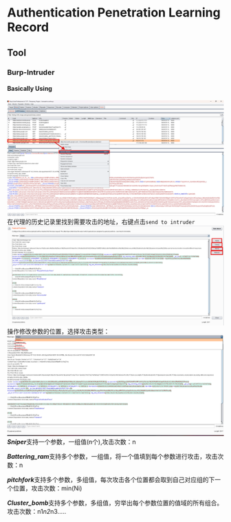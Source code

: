 # Authentication Penetration Learning Record

## Tool
### Burp-Intruder
#### Basically Using
![基本使用1](../assets/Burp_Intruder_1.png)
在代理的历史记录里找到需要攻击的地址，右键点击`send to intruder`
![基本使用2](../assets/Burp_Intruder_2.png)
操作修改参数的位置，选择攻击类型：
![基本使用3](../assets/Burp_Intruder_3.png)
***Sniper***支持一个参数，一组值(n个),攻击次数：n

***Battering_ram***支持多个参数，一组值，将一个值填到每个参数进行攻击，攻击次数：n

***pitchfork***支持多个参数，多组值，每次攻击各个位置都会取到自己对应组的下一个位置，攻击次数：min(Ni)

***Cluster_bomb***支持多个参数，多组值，穷举出每个参数位置的值域的所有组合。攻击次数：n1*n2*n3.....


